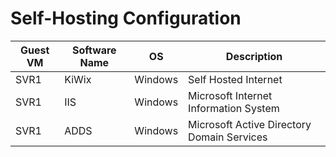 # Self-Hosting Configuration 

| Guest VM | Software Name | OS | Description |
| -------- | ------------- | -- | ----------- |
| SVR1 | KiWix | Windows | Self Hosted Internet | 
| SVR1 | IIS | Windows | Microsoft Internet Information System |
| SVR1 | ADDS | Windows | Microsoft Active Directory Domain Services |
